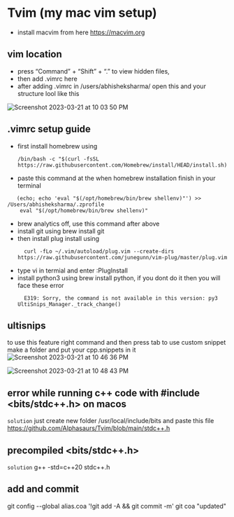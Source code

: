 # Tvim (my mac vim setup)
* install macvim from here https://macvim.org
## vim location
* press “Command” + “Shift” + “.” to view hidden files,
* then add .vimrc here
* after adding .vimrc in /users/abhisheksharma/ open this and your structure lool like this

![Screenshot 2023-03-21 at 10 03 50 PM](https://user-images.githubusercontent.com/50196057/226678412-83b80c8b-4728-4a0f-b582-cf916ee3d315.png)


## .vimrc setup guide
* first install homebrew using
  ```
  /bin/bash -c "$(curl -fsSL https://raw.githubusercontent.com/Homebrew/install/HEAD/install.sh)"
  ```
* paste this command at the when homebrew installation finish in your terminal
```
   (echo; echo 'eval "$(/opt/homebrew/bin/brew shellenv)"') >> /Users/abhisheksharma/.zprofile
    eval "$(/opt/homebrew/bin/brew shellenv)"
```
* brew analytics off, use this command after above
* install git using brew install git
* then install plug install using
  ```
    curl -fLo ~/.vim/autoload/plug.vim --create-dirs https://raw.githubusercontent.com/junegunn/vim-plug/master/plug.vim
  ```
* type vi in termial and enter :PlugInstall
* install python3 using  brew install python, if you dont do it then you will face these error
  ```
    E319: Sorry, the command is not available in this version: py3 UltiSnips_Manager._track_change()
  ```

## ultisnips
to use this feature right command and then press tab
to use custom snippet make a folder and put your cpp.snippets in it
![Screenshot 2023-03-21 at 10 46 36 PM](https://user-images.githubusercontent.com/50196057/226690067-38b0ea68-1e74-4550-b622-cf18eb7c0e88.png)

![Screenshot 2023-03-21 at 10 48 43 PM](https://user-images.githubusercontent.com/50196057/226690238-1d3665f8-344a-4481-8ab1-28d4a84c7f1b.png)

## error while running c++ code with #include <bits/stdc++.h> on macos
`solution`
just create new folder  /usr/local/include/bits and paste this file https://github.com/Alphasaurs/Tvim/blob/main/stdc++.h

## precompiled <bits/stdc++.h>
`solution`
g++ -std=c++20 stdc++.h



## add and commit
git config --global alias.coa '!git add -A && git commit -m'
git coa "updated"
